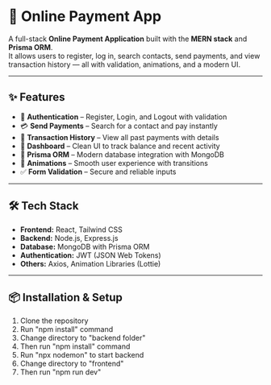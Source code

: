 # 💸 Online Payment App  

A full-stack **Online Payment Application** built with the **MERN stack** and **Prisma ORM**.  
It allows users to register, log in, search contacts, send payments, and view transaction history — all with validation, animations, and a modern UI.  

---

## ✨ Features  

- 🔐 **Authentication** – Register, Login, and Logout with validation  
- 💳 **Send Payments** – Search for a contact and pay instantly  
- 📜 **Transaction History** – View all past payments with details  
- 🧭 **Dashboard** – Clean UI to track balance and recent activity  
- 🔄 **Prisma ORM** – Modern database integration with MongoDB  
- 🎨 **Animations** – Smooth user experience with transitions  
- ✅ **Form Validation** – Secure and reliable inputs  

---

## 🛠️ Tech Stack  

- **Frontend:** React, Tailwind CSS 
- **Backend:** Node.js, Express.js  
- **Database:** MongoDB with Prisma ORM  
- **Authentication:** JWT (JSON Web Tokens)  
- **Others:** Axios, Animation Libraries (Lottie)  

---

## 📦 Installation & Setup  

1. Clone the repository
2. Run "npm install" command
3. Change directory to "backend folder"
4. Then run "npm install" command
5. Run "npx nodemon" to start backend
6. Change directory to "frontend"
7. Then run "npm run dev"
   
